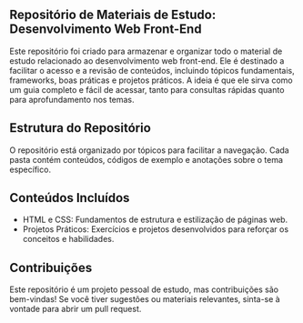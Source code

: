
## Repositório de Materiais de Estudo: Desenvolvimento Web Front-End

  Este repositório foi criado para armazenar e organizar todo o material de estudo relacionado ao desenvolvimento web front-end. Ele é destinado a facilitar o acesso e a revisão de conteúdos, incluindo tópicos fundamentais, frameworks, boas práticas e projetos práticos. A ideia é que ele sirva como um guia completo e fácil de acessar, tanto para consultas rápidas quanto para aprofundamento nos temas.

## Estrutura do Repositório
  O repositório está organizado por tópicos para facilitar a navegação. Cada pasta contém conteúdos, códigos de exemplo e anotações sobre o tema específico.

## Conteúdos Incluídos
* HTML e CSS: Fundamentos de estrutura e estilização de páginas web.
* Projetos Práticos: Exercícios e projetos desenvolvidos para reforçar os conceitos e habilidades.

## Contribuições
  Este repositório é um projeto pessoal de estudo, mas contribuições são bem-vindas! Se você tiver sugestões ou materiais relevantes, sinta-se à vontade para abrir um pull request.

